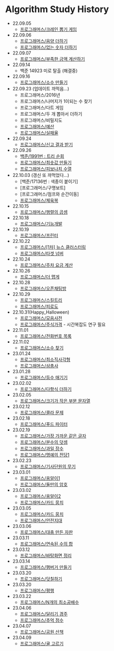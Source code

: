 Algorithm Study History
=============

* 22.09.05
  * [프로그래머스/크레인 뽑기 게임](https://school.programmers.co.kr/learn/courses/30/lessons/64061, "크레인 뽑기 게임 Link")
* 22.09.06
  * [프로그래머스/음양 더하기](https://school.programmers.co.kr/learn/courses/30/lessons/76501, "음양 더하기 Link")
  * [프로그래머스/없는 숫자 더하기](https://school.programmers.co.kr/learn/courses/30/lessons/86051, "없는 숫자 더하기 Link")
* 22.09.07
  * [프로그래머스/부족한 금액 계산하기](https://school.programmers.co.kr/learn/courses/30/lessons/82612, "없는 숫자 더하기 Link")
* 22.09.14
  * 백준 14923 미로 탈출 (해결중)
* 22.09.16
  * [프로그래머스/소수 만들기](https://school.programmers.co.kr/learn/courses/30/lessons/12977, "소수만들기 Link")
* 22.09.23 (업데이트 까먹음...)
  * 프로그래머스/2016년
  * 프로그래머스/나머지가 1이되는 수 찾기
  * 프로그래머스/다트 게임
  * 프로그래머스/두 개 뽑아서 더하기
  * 프로그래머스/비밀지도
  * [프로그래머스/예산](https://school.programmers.co.kr/learn/courses/30/lessons/12982, "예산 Link")
  * [프로그래머스/실패율](https://school.programmers.co.kr/learn/courses/30/lessons/42889, "실패율 Link")
* 22.09.24
  * [프로그래머스/신고 결과 받기](https://school.programmers.co.kr/learn/courses/30/lessons/92334, "신고 결과 받기 Link")
* 22.09.26
  * [백준/1991번 : 트리 순회](https://www.acmicpc.net/problem/1991, "1991번 Link")
  * [프로그래머스/최솟값 만들기](https://school.programmers.co.kr/learn/courses/30/lessons/12941, "최솟값 만들기 Link")
  * [프로그래머스/피보나치 수열](https://school.programmers.co.kr/learn/courses/30/lessons/12945, "피보나치 수열 Link")
* 22.10.03 (갱신 또 까먹었다...)
  * [백준/17136번 : 색종이 붙이기]
  * [프로그래머스/구명보트]
  * [프로그래머스/점프와 순간이동]
  * [프로그래머스/체육복](https://school.programmers.co.kr/learn/courses/30/lessons/42862, "체육복 Link")
* 22.10.15
  * [프로그래머스/행렬의 곱셈](https://school.programmers.co.kr/learn/courses/30/lessons/12949, "행렬곱셈 Link")
* 22.10.18
   * [프로그래머스/기능개발](https://school.programmers.co.kr/learn/courses/30/lessons/42586, "기능 개발 Link")
* 22.10.19
   * [프로그래머스/프린터](https://school.programmers.co.kr/learn/courses/30/lessons/42587, "프린터 Link")
* 22.10.22
  * [프로그래머스/[1차] 뉴스 클러스터링](https://school.programmers.co.kr/learn/courses/30/lessons/17677, "[1차] 뉴스 클러스터링 Link")
  * [프로그래머스/타겟 넘버](https://school.programmers.co.kr/learn/courses/30/lessons/43165, "타겟 넘버 Link")
* 22.10.24
  * [프로그래머스/주차 요금 계산](https://school.programmers.co.kr/learn/courses/30/lessons/92341, "주차 요금 계산 Link")
* 22.10.26
  * [프로그래머스/더 맵게](https://school.programmers.co.kr/learn/courses/30/lessons/42626, "더 맵게 Link")
* 22.10.28
  * [프로그래머스/오픈채팅방](https://school.programmers.co.kr/learn/courses/30/lessons/42888, "오픈채팅방 Link")
* 22.10.29
  * [프로그래머스/스킬트리](https://school.programmers.co.kr/learn/courses/30/lessons/49993, "스킬트리 Link")
  * [프로그래머스/피로도](https://school.programmers.co.kr/learn/courses/30/lessons/87946, "피로도 Link")
* 22.10.31(Happy_Halloween)
  * [프로그래머스/모음사전](https://school.programmers.co.kr/learn/courses/30/lessons/84512, "모음사전 Link")
  * [프로그래머스/주식가격](https://school.programmers.co.kr/learn/courses/30/lessons/42584, "주식가격 Link") - 시간복잡도 연구 필요
* 22.11.01
  * [프로그래머스/전화번호 목록](https://school.programmers.co.kr/learn/courses/30/lessons/42577, "전화번호 목록 Link")
* 22.11.02
  * [프로그래머스/소수 찾기](https://school.programmers.co.kr/learn/courses/30/lessons/42839, "소수 찾기 Link")
* 23.01.24
  * [프로그래머스/최소직사각형](https://school.programmers.co.kr/learn/courses/30/lessons/86491, "최소 직사각형 Link")
  * [프로그래머스/삼총사](https://school.programmers.co.kr/learn/courses/30/lessons/131705, "삼총사 Link")
* 23.01.28
  * [프로그래머스/등수 매기기](https://school.programmers.co.kr/learn/courses/30/lessons/120882, "등수 매기기 Link")
* 23.02.02
  * [프로그래머스/다항식 더하기](https://school.programmers.co.kr/learn/courses/30/lessons/120863, "다항식 더하기 Link")
* 23.02.05
  * [프로그래머스/크기가 작은 부분 문자열](https://school.programmers.co.kr/learn/courses/30/lessons/147355, "크기가 작은 부분 문자열 Link")
* 23.02.12
  * [프로그래머스/콜라 문제](https://school.programmers.co.kr/learn/courses/30/lessons/132267, "콜라 문제")
* 23.02.18
  * [프로그래머스/푸드 파이터](https://school.programmers.co.kr/learn/courses/30/lessons/134240, "푸드 파이터")
* 23.02.19
  * [프로그래머스/가장 가까운 같은 글자](https://school.programmers.co.kr/learn/courses/30/lessons/142086#, "가장 가까운 같은 글자")
  * [프로그래머스/분수의 덧셈](https://school.programmers.co.kr/learn/courses/30/lessons/120808, "분수의 덧셈")
  * [프로그래머스/과일 장수](https://school.programmers.co.kr/learn/courses/30/lessons/135808, "과일 장수")
  * [프로그래머스/명예의 전당1](https://school.programmers.co.kr/learn/courses/30/lessons/138477, "명예의 전당1")
* 23.02.23
  * [프로그래머스/기사단원의 무기](https://school.programmers.co.kr/learn/courses/30/lessons/136798, "기사단원의 무기")
* 23.03.01
  * [프로그래머스/옹알이1](https://school.programmers.co.kr/learn/courses/30/lessons/120956, "옹알이1")
  * [프로그래머스/둘만의 암호](https://school.programmers.co.kr/learn/courses/30/lessons/155652, "둘만의 암호")
* 23.03.02
  * [프로그래머스/옹알이2](https://school.programmers.co.kr/learn/courses/30/lessons/133499, "옹알이2")
  * [프로그래머스/카드 뭉치](https://school.programmers.co.kr/learn/courses/30/lessons/159994, "카드 뭉치")
* 23.03.05
  * [프로그래머스/카드 뭉치](https://school.programmers.co.kr/learn/courses/30/lessons/140108, "문자열 나누기")
  * [프로그래머스/안전지대](https://school.programmers.co.kr/learn/courses/30/lessons/120866, "안전지대")
* 23.03.06
  * [프로그래머스/대충 만든 자판](https://school.programmers.co.kr/learn/courses/30/lessons/160586, "대충 만든 자판")
* 23.03.11
  * [프로그래머스/연속된 수의 합](https://school.programmers.co.kr/learn/courses/30/lessons/120923, "연속된 수의 합")
* 23.03.12
  * [프로그래머스/바탕화면 정리](https://school.programmers.co.kr/learn/courses/30/lessons/161990, "바탕화면 정리")
* 23.03.14
  * [프로그래머스/햄버거 만들기](https://school.programmers.co.kr/learn/courses/30/lessons/133502, "햄버거 만들기")
* 23.03.20
  * [프로그래머스/덧칠하기](https://school.programmers.co.kr/learn/courses/30/lessons/161989, "덧칠하기")
* 23.03.20
  * [프로그래머스/평행](https://school.programmers.co.kr/learn/courses/30/lessons/120875, "")
* 23.03.22
  * [프로그래머스/N개의 최소공배수](https://school.programmers.co.kr/learn/courses/30/lessons/12953, "N개의 최소공배수")
* 23.04.06
  * [프로그래머스/달리기 경주](https://school.programmers.co.kr/learn/courses/30/lessons/178871, "달리기 경주")
  * [프로그래머스/추억 점수](https://school.programmers.co.kr/learn/courses/30/lessons/176963, "추억 점수")
* 23.04.07
  * [프로그래머스/공원 산책](https://school.programmers.co.kr/learn/courses/30/lessons/172928, "공원 산책") 
* 23.04.09
  * [프로그래머스/귤 고르기](https://school.programmers.co.kr/learn/courses/30/lessons/138476, "귤 고르기")

  
  
  
 
